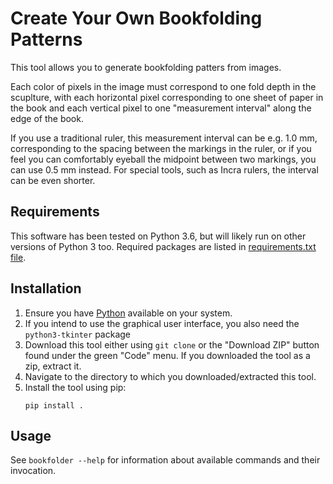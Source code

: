 # Create Your Own Bookfolding Patterns

This tool allows you to generate bookfolding patters from images.

Each color of pixels in the image must correspond to one fold depth in the
scuplture, with each horizontal pixel corresponding to one sheet of paper in
the book and each vertical pixel to one "measurement interval" along the edge
of the book.

If you use a traditional ruler, this measurement interval can be e.g. 1.0 mm,
corresponding to the spacing between the markings in the ruler, or if you feel
you can comfortably eyeball the midpoint between two markings, you can use 0.5
mm instead. For special tools, such as Incra rulers, the interval can be even
shorter.


## Requirements

This software has been tested on Python 3.6, but will likely run on other
versions of Python 3 too. Required packages are listed in [requirements.txt
file](requirements.txt).


## Installation

1. Ensure you have [Python](https://www.python.org/downloads/) available on
   your system.
1. If you intend to use the graphical user interface, you also need  the
   `python3-tkinter` package
1. Download this tool either using `git clone` or the "Download ZIP" button
   found under the green "Code" menu. If you downloaded the tool as a zip,
   extract it.
1. Navigate to the directory to which you downloaded/extracted this tool.
1. Install the tool using pip:
    ```
    pip install .
    ```


## Usage

See `bookfolder --help` for information about available commands and their
invocation.
